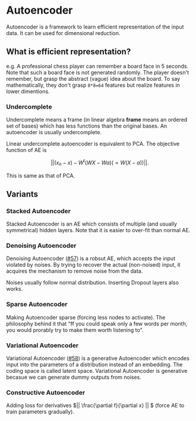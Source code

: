 Autoencoder
========

Autoencoder is a framework to learn efficient representation of the input data. It can be used for dimensional reduction.

## What is efficient representation?
e.g. A professional chess player can remember a board face in 5 seconds. Note that such a board face is not generated randomly. The player doesn't remember, but grasp the abstract (vague) idea about the board. To say mathematically, they don't grasp `8*8=64` features but realize features in lower dimentions.

### Undercomplete
Undercomplete means a frame (in linear algebra **frame** means an ordered set of bases) which has less functions than the original bases. An autoencoder is usually undercomplete.

Linear undercomplete autoencoder is equivalent to PCA. The objective function of AE is

$$
|| (x_n - x) - W^t ( WX - Wa ) (=W(X-a) ) ||.
$$

This is same as that of PCA.

## Variants

### Stacked Autoencoder

Stacked Autoencoder is an AE which consists of multiple (and usually symmetrical) hidden layers. Note that it is easier to over-fit than normal AE.


### Denoising Autoencoder

Denoising Autoencoder ([#57](https://github.com/tarohi24/literature/issues/57)) is a robsut AE, which accepts the input violated by noises. By trying to recover the actual (non-noised) input, it acquires the mechanism to remove noise from the data.

Noises usually follow normal distribution. Inserting Dropout layers also works.


### Sparse Autoencoder

Making Autoencoder sparse (forcing less nodes to activate). The philosophy behind it that "ff you could speak only a few words per month, you would prorably try to make them worth listening to".


### Variational Autoencoder

Variational Autoencoder ([#58](https://github.com/tarohi24/literature/issues/58)) is a generative Autoencoder which encodes input into the parameters of a distribution instead of an embedding. The coding space is called latent space. Variational Autoencoder is generative becasue we can generate dummy outputs from noises.

### Constructive Autoencoder

Adding loss for derivatives $|| \frac{\partial f}{\partial x} || $ (force AE to train parameters gradually).
